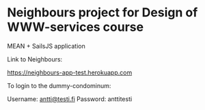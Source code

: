 # Neighbours project for Design of WWW-services course

MEAN + SailsJS application

Link to Neighbours:

  https://neighbours-app-test.herokuapp.com
  
To login to the dummy-condominum:
  
  Username: antti@testi.fi 
  Password: anttitesti
